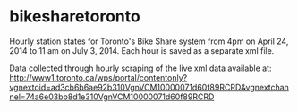 # bikesharetoronto
Hourly station states for Toronto's Bike Share system from 4pm on April 24, 2014 to 11 am on July 3, 2014. Each hour is saved as a separate xml file.

Data collected through hourly scraping of the live xml data available at:
http://www1.toronto.ca/wps/portal/contentonly?vgnextoid=ad3cb6b6ae92b310VgnVCM10000071d60f89RCRD&vgnextchannel=74a6e03bb8d1e310VgnVCM10000071d60f89RCRD
